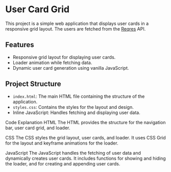 # User Card Grid

This project is a simple web application that displays user cards in a responsive grid layout. The users are fetched from the [Reqres](https://reqres.in) API.

## Features

- Responsive grid layout for displaying user cards.
- Loader animation while fetching data.
- Dynamic user card generation using vanilla JavaScript.

## Project Structure

- `index.html`: The main HTML file containing the structure of the application.
- `styles.css`: Contains the styles for the layout and design.
- Inline JavaScript: Handles fetching and displaying user data.

Code Explanation
HTML
The HTML provides the structure for the navigation bar, user card grid, and loader.

CSS
The CSS styles the grid layout, user cards, and loader. It uses CSS Grid for the layout and keyframe animations for the loader.

JavaScript
The JavaScript handles the fetching of user data and dynamically creates user cards. It includes functions for showing and hiding the loader, and for creating and appending user cards.
